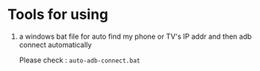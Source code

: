# Tools for using

  1. a windows bat file for auto find my phone or TV's IP addr and then adb connect automatically
  
     Please check : `auto-adb-connect.bat`
  
